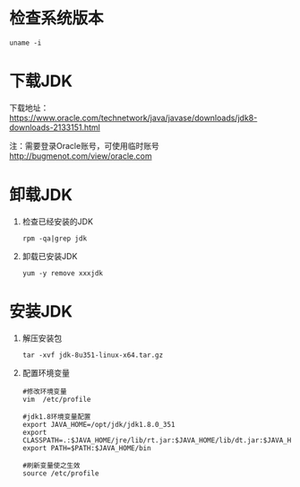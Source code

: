 # 检查系统版本

```
uname -i
```

# 下载JDK

  下载地址：https://www.oracle.com/technetwork/java/javase/downloads/jdk8-downloads-2133151.html

   注：需要登录Oracle账号，可使用临时账号 http://bugmenot.com/view/oracle.com

# 卸载JDK

1. 检查已经安装的JDK

   ```
   rpm -qa|grep jdk
   ```

2. 卸载已安装JDK

   ```
   yum -y remove xxxjdk
   ```

# 安装JDK

1. 解压安装包

   ```
   tar -xvf jdk-8u351-linux-x64.tar.gz
   ```

2. 配置环境变量

   ```
   #修改环境变量
   vim  /etc/profile
   
   #jdk1.8环境变量配置
   export JAVA_HOME=/opt/jdk/jdk1.8.0_351
   export CLASSPATH=.:$JAVA_HOME/jre/lib/rt.jar:$JAVA_HOME/lib/dt.jar:$JAVA_HOME/lib/tools.jar
   export PATH=$PATH:$JAVA_HOME/bin
   
   #刷新变量使之生效
   source /etc/profile
   ```

   
